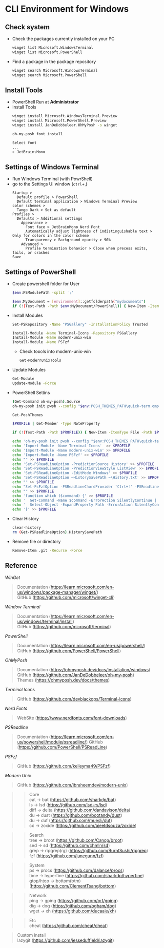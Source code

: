 # CLI Environment for Windows

## Check system
- Check the packages currently installed on your PC
  ```sh
  winget list Microsoft.WindowsTerminal
  winget list Microsoft.PowerShell
  ```
- Find a package in the package repository  
  ```sh
  winget search Microsoft.WindowsTerminal
  winget search Microsoft.PowerShell
  ```

## Install Tools
- PowerShell Run at **Administrator**
- Install Tools
  ```sh
  winget install Microsoft.WindowsTerminal.Preview
  winget install Microsoft.PowerShell.Preview
  winget install JanDeDobbeleer.OhMyPosh -s winget

  oh-my-posh font install
  ```
  ```sh
  Select font
  ...
  > JetBrainsMono
  ```

## Settings of Windows Terminal
- Run Windows Terminal (with PowrShell)
- go to the Settings UI window (`ctrl`+,)
  ```text
  Startup >
    Default profile > PowerShell
    Default terminal application > Windows Terminal Preview
  color schemes > 
    Tango Dark > Set as default
  Profiles > 
    Defaults > Additional settings
      Appearance >
        Font face > JetBrainMono Nerd Font
        Automatically adjust lightness of indistinguishable text > Only for colors in the color scheme
        Transparency > Background opacity > 90%
      Advanced >
        Profile termination behavior > Close when precess exits, fails, or crashes
  Save
  ```

## Settings of PowerShell
- Create powershell folder for User
  ```sh
  $env:PSModulePath -split ';'    

  $env:MyDocument = [environment]::getfolderpath("mydocuments")
  if (!(Test-Path -Path $env:MyDocument/PowerShell)) { New-Item -ItemType Directory -Path $env:MyDocument/PowerShell -Force }
  ```

- Install Modules
  ```sh
  Set-PSRepository -Name "PSGallery" -InstallationPolicy Trusted
  
  Install-Module -Name Terminal-Icons -Repository PSGallery 
  Install-Module -Name modern-unix-win 
  Install-Module -Name PSFzf 
  ```  
  - Check toools into modern-unix-win
    ```sh
    Get-ModernUnixTools
    ```

- Update Modules
  ```sh
  Get-Module
  Update-Module -Force
  ```

- PowerShell Settins
  ```sh
  (Get-Command oh-my-posh).Source
  oh-my-posh init pwsh --config "$env:POSH_THEMES_PATH\quick-term.omp.json" | Invoke-Expression

  Get-PoshThemes

  $PROFILE | Get-Member -Type NoteProperty
  
  if (!(Test-Path -Path $PROFILE)) { New-Item -ItemType File -Path $PROFILE -Force }
  
  echo 'oh-my-posh init pwsh --config "$env:POSH_THEMES_PATH\quick-term.omp.json" | Invoke-Expression'  > $PROFILE
  echo 'Import-Module -Name Terminal-Icons'  >> $PROFILE
  echo 'Import-Module -Name modern-unix-win' >> $PROFILE  
  echo 'Import-Module -Name PSFzf' >> $PROFILE
  echo "" >> $PROFILE
  echo 'Set-PSReadLineOption -PredictionSource History' >> $PROFILE
  echo 'Set-PSReadLineOption -PredictionViewStyle ListView' >> $PROFILE
  echo 'Set-PSReadLineOption -EditMode Windows' >> $PROFILE
  echo 'Set-PSReadlineOption –HistorySavePath ~\History.txt' >> $PROFILE
  echo "" >> $PROFILE
  echo "Set-PsFzfOption -PSReadlineChordProvider 'Ctrl+f' -PSReadlineChordReverseHistory 'Ctrl+r'" >> $PROFILE
  echo "" >> $PROFILE
  echo 'function which ($command) {' >> $PROFILE
  echo '  Get-Command -Name $command -ErrorAction SilentlyContinue | ' >> $PROFILE
  echo '  Select-Object -ExpandProperty Path -ErrorAction SilentlyContinue' >> $PROFILE
  echo '}' >> $PROFILE
  ```

- Clear History
  ```sh
  clear-history
  rm (Get-PSReadlineOption).HistorySavePath
  ```
  
- Remove file or directory
  ```sh
  Remove-Item .git -Recurse -Force
  ```
## Reference
*WinGet*
> Documentation (https://learn.microsoft.com/en-us/windows/package-manager/winget/)  
> GitHub (https://github.com/microsoft/winget-cli)

*Window Terminal*
> Documentation (https://learn.microsoft.com/en-us/windows/terminal/install)  
> GitHub (https://github.com/microsoft/terminal)  

*PowerShell*
> Documentation (https://learn.microsoft.com/en-us/powershell/)  
> GitHub (https://github.com/PowerShell/PowerShell)  

*OhMyPosh*
> Documentation (https://ohmyposh.dev/docs/installation/windows)  
> GitHub (https://github.com/JanDeDobbeleer/oh-my-posh)  
> Themes (https://ohmyposh.dev/docs/themes)
  
*Terminal Icons*
> GitHub (https://github.com/devblackops/Terminal-Icons)

*Nerd Fonts*
> WebSite (https://www.nerdfonts.com/font-downloads)

*PSReadline*
> Documentation (https://learn.microsoft.com/en-us/powershell/module/psreadline/)
> GitHub (https://github.com/PowerShell/PSReadLine)

*PSFzf*
> GitHub (https://github.com/kelleyma49/PSFzf)

*Modern Unix*
> GitHub (https://github.com/ibraheemdev/modern-unix)

  >> Core  
  cat -> bat (https://github.com/sharkdp/bat)  
  ls -> lsd (https://github.com/lsd-rs/lsd)  
  diff -> delta (https://github.com/dandavison/delta)  
  du -> dust (https://github.com/bootandy/dust)  
  du -> duf (https://github.com/muesli/duf)  
  cd -> zoxide (https://github.com/ajeetdsouza/zoxide)  

  >> Search  
  tree -> broot (https://github.com/Canop/broot)  
  sed -> sd (https://github.com/chmln/sd)  
  grep -> ripgrep(rg) (https://github.com/BurntSushi/ripgrep)  
  fzf (https://github.com/junegunn/fzf)

  >> System  
  ps -> procs (https://github.com/dalance/procs)  
  time -> hyperfine (https://github.com/sharkdp/hyperfine)  
  gtop/htop -> bottom(btm) (https://github.com/ClementTsang/bottom)  

  >> Network  
  ping -> gping (https://github.com/orf/gping)  
  dig -> dog (https://github.com/ogham/dog)  
  wget -> xh (https://github.com/ducaale/xh)  

  >> Etc  
  cheat (https://github.com/cheat/cheat)  
  
> Custom install  
  lazygit (https://github.com/jesseduffield/lazygit)

